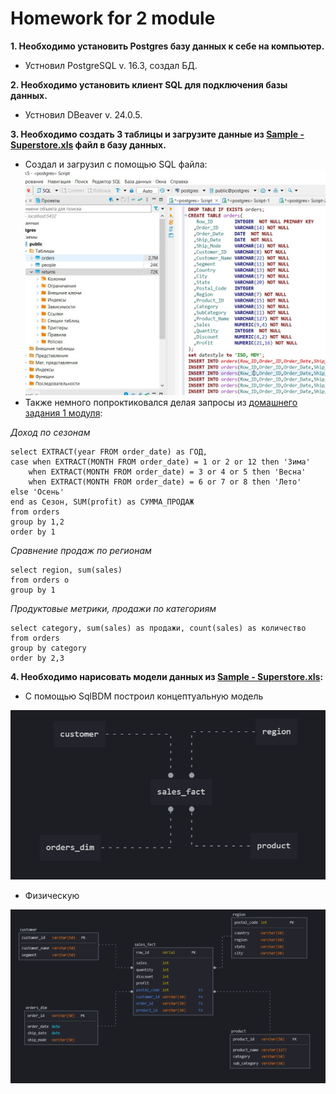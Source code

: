 # Homework for 2 module
**1. Необходимо установить Postgres базу данных к себе на компьютер.**
* Устновил PostgreSQL v. 16.3, создал БД.

**2. Необходимо установить клиент SQL для подключения базы данных.**
* Устновил DBeaver v. 24.0.5.

 **3. Необходимо создать 3 таблицы и загрузите данные из [Sample - Superstore.xls](https://github.com/Azamatter/DataLearn/blob/main/DE-101/Module%231/Sample%20-%20Superstore%20(2).xls) файл в базу данных.**
 * Создал и загрузил с помощью SQL файла:
 ![tablinDB](https://github.com/Azamatter/DataLearn/blob/main/DE-101/Module%232/tablinDB.jpg)
* Также немного попроктиковался делая запросы из [домашнего задания 1 модуля](https://github.com/Azamatter/DataLearn/tree/main/DE-101/Module%231):

*Доход по сезонам*
```
select EXTRACT(year FROM order_date) as ГОД, 
case when EXTRACT(MONTH FROM order_date) = 1 or 2 or 12 then 'Зима'
	when EXTRACT(MONTH FROM order_date) = 3 or 4 or 5 then 'Весна'
 	when EXTRACT(MONTH FROM order_date) = 6 or 7 or 8 then 'Лето'
else 'Осень'
end as Сезон, SUM(profit) as СУММА_ПРОДАЖ
from orders
group by 1,2
order by 1
```
*Сравнение продаж по регионам*
```
select region, sum(sales)
from orders o 
group by 1
```
*Продуктовые метрики, продажи по категориям*
```
select category, sum(sales) as продажи, count(sales) as количество
from orders
group by category
order by 2,3
```

**4. Необходимо нарисовать модели данных из [Sample - Superstore.xls](https://github.com/Azamatter/DataLearn/blob/main/DE-101/Module%231/Sample%20-%20Superstore%20(2).xls):**
* С помощью SqlBDM построил концептуальную модель

![2.4cons](https://github.com/Azamatter/DataLearn/blob/main/DE-101/Module%232/2.4cons.png)
* Физическую

![2.4ph.](https://github.com/Azamatter/DataLearn/blob/main/DE-101/Module%232/2.4ph.png)
